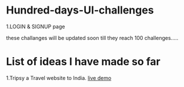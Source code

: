 # Hundred-days-UI-challenges

  1.LOGIN & SIGNUP page 
  
  these challanges will be updated soon till they reach 100 challenges.....

# List of ideas I have made so far

  1.Tripsy a Travel website to India. <a href = "https://xd.adobe.com/view/066a0216-9401-4603-80e8-fd4bca293eef-5339/" onclick="window.open (this.href, ''); return false"> live demo </a>
  

